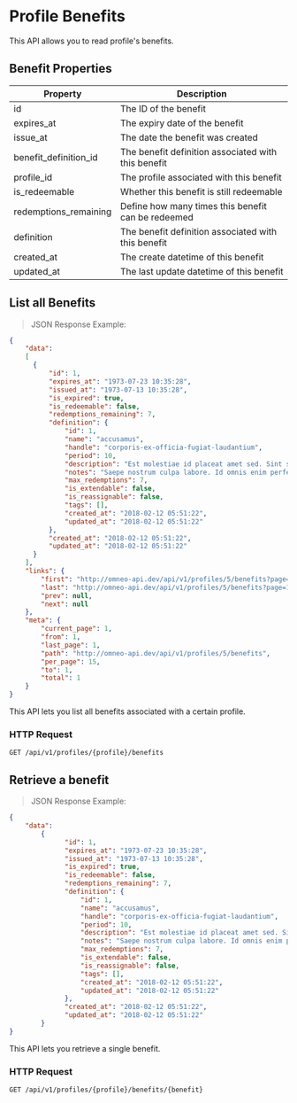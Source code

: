 # Profile Benefits

This API allows you to read profile's benefits.

## Benefit Properties

| Property             | Description                                          |
|-----------------------|-----------------------------------------------------|
| id                    | The ID of the benefit                               |
| expires_at            | The expiry date of the benefit                      |
| issue_at              | The date the benefit was created                    |
| benefit_definition_id | The benefit definition associated with this benefit |
| profile_id            | The profile associated with this benefit            |
| is_redeemable         | Whether this benefit is still redeemable            |
| redemptions_remaining | Define how many times this benefit can be redeemed  |
| definition            | The benefit definition associated with this benefit |
| created_at            | The create datetime of this benefit                 |
| updated_at            | The last update datetime of this benefit            |



## List all Benefits

> JSON Response Example:
                
```json
{
    "data": 
    [
      {
          "id": 1,
          "expires_at": "1973-07-23 10:35:28",
          "issued_at": "1973-07-13 10:35:28",
          "is_expired": true,
          "is_redeemable": false,
          "redemptions_remaining": 7,
          "definition": {
              "id": 1,
              "name": "accusamus",
              "handle": "corporis-ex-officia-fugiat-laudantium",
              "period": 10,
              "description": "Est molestiae id placeat amet sed. Sint sequi eos nihil aut nostrum. Incidunt necessitatibus quas laborum rerum rerum aperiam deserunt. Voluptas saepe in dignissimos ratione quo explicabo.",
              "notes": "Saepe nostrum culpa labore. Id omnis enim perferendis fugit. Provident facilis ut officia ipsa. Et incidunt reiciendis delectus omnis eaque consequatur quia.",
              "max_redemptions": 7,
              "is_extendable": false,
              "is_reassignable": false,
              "tags": [],
              "created_at": "2018-02-12 05:51:22",
              "updated_at": "2018-02-12 05:51:22"
          },
          "created_at": "2018-02-12 05:51:22",
          "updated_at": "2018-02-12 05:51:22"
      }
    ],
    "links": {
        "first": "http://omneo-api.dev/api/v1/profiles/5/benefits?page=1",
        "last": "http://omneo-api.dev/api/v1/profiles/5/benefits?page=1",
        "prev": null,
        "next": null
    },
    "meta": {
        "current_page": 1,
        "from": 1,
        "last_page": 1,
        "path": "http://omneo-api.dev/api/v1/profiles/5/benefits",
        "per_page": 15,
        "to": 1,
        "total": 1
    }
}
```

This API lets you list all benefits associated with a certain profile.

### HTTP Request

`GET /api/v1/profiles/{profile}/benefits`



## Retrieve a benefit

> JSON Response Example:
                
```json
{
    "data":       
        {
              "id": 1,
              "expires_at": "1973-07-23 10:35:28",
              "issued_at": "1973-07-13 10:35:28",
              "is_expired": true,
              "is_redeemable": false,
              "redemptions_remaining": 7,
              "definition": {
                  "id": 1,
                  "name": "accusamus",
                  "handle": "corporis-ex-officia-fugiat-laudantium",
                  "period": 10,
                  "description": "Est molestiae id placeat amet sed. Sint sequi eos nihil aut nostrum. Incidunt necessitatibus quas laborum rerum rerum aperiam deserunt. Voluptas saepe in dignissimos ratione quo explicabo.",
                  "notes": "Saepe nostrum culpa labore. Id omnis enim perferendis fugit. Provident facilis ut officia ipsa. Et incidunt reiciendis delectus omnis eaque consequatur quia.",
                  "max_redemptions": 7,
                  "is_extendable": false,
                  "is_reassignable": false,
                  "tags": [],
                  "created_at": "2018-02-12 05:51:22",
                  "updated_at": "2018-02-12 05:51:22"
              },
              "created_at": "2018-02-12 05:51:22",
              "updated_at": "2018-02-12 05:51:22"
        }
}
```

This API lets you retrieve a single benefit.

### HTTP Request

`GET /api/v1/profiles/{profile}/benefits/{benefit}`
